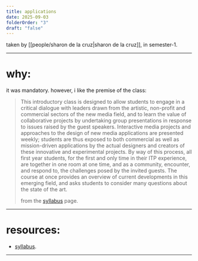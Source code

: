 ```yaml
---
title: applications
date: 2025-09-03
folderOrder: "3"
draft: "false"
---
```

taken by [[people/sharon de la cruz|sharon de la cruz]], in semester-1. 

---
# why: 
it was mandatory. however, i like the premise of the class: 

> This introductory class is designed to allow students to engage in a critical dialogue with leaders drawn from the artistic, non-profit and commercial sectors of the new media field, and to learn the value of collaborative projects by undertaking group presentations in response to issues raised by the guest speakers. Interactive media projects and approaches to the design of new media applications are presented weekly; students are thus exposed to both commercial as well as mission-driven applications by the actual designers and creators of these innovative and experimental projects. By way of this process, all first year students, for the first and only time in their ITP experience, are together in one room at one time, and as a community, encounter, and respond to, the challenges posed by the invited guests. The course at once provides an overview of current developments in this emerging field, and asks students to consider many questions about the state of the art. 
> 
> from the [syllabus](https://sharonleedelacruz.notion.site/APPLICATIONS-2025-262e22880bc3808cafccf7945441aa52) page.

---
# resources: 
- [syllabus](https://sharonleedelacruz.notion.site/APPLICATIONS-2025-262e22880bc3808cafccf7945441aa52). 

---

